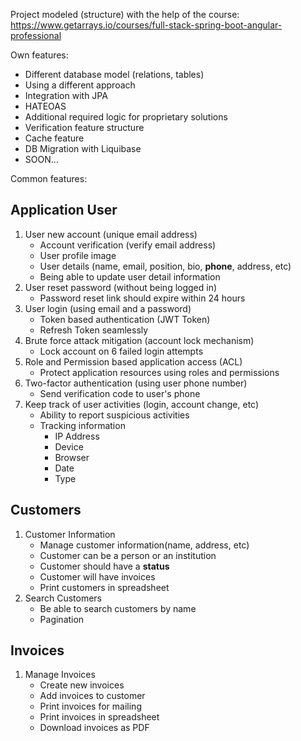 Project modeled (structure) with the help of the course: https://www.getarrays.io/courses/full-stack-spring-boot-angular-professional 

Own features: 
  - Different database model (relations, tables)
  - Using a different approach
  - Integration with JPA
  - HATEOAS
  - Additional required logic for proprietary solutions
  - Verification feature structure
  - Cache feature
  - DB Migration with Liquibase
  - SOON...

Common features:

## Application User

1.  User new account (unique email address)
    -   Account verification (verify email address)
    -   User profile image
    -   User details (name, email, position, bio, **phone**, address,
        etc)
    -   Being able to update user detail information
2.  User reset password (without being logged in)
    -   Password reset link should expire within 24 hours
3.  User login (using email and a password)
    -   Token based authentication (JWT Token)
    -   Refresh Token seamlessly
4.  Brute force attack mitigation (account lock mechanism)
    -   Lock account on 6 failed login attempts
5.  Role and Permission based application access (ACL)
    -   Protect application resources using roles and permissions
6.  Two-factor authentication (using user phone number)
    -   Send verification code to user's phone
7.  Keep track of user activities (login, account change, etc)
    -   Ability to report suspicious activities
    -   Tracking information
        -   IP Address
        -   Device
        -   Browser
        -   Date
        -   Type

## Customers

1.  Customer Information
    -   Manage customer information(name, address, etc)
    -   Customer can be a person or an institution
    -   Customer should have a **status**
    -   Customer will have invoices
    -   Print customers in spreadsheet
2.  Search Customers
    -   Be able to search customers by name
    -   Pagination

## Invoices

1.  Manage Invoices
    -   Create new invoices
    -   Add invoices to customer
    -   Print invoices for mailing
    -   Print invoices in spreadsheet
    -   Download invoices as PDF
